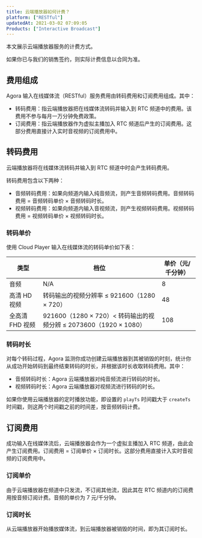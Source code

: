 ```yaml
---
title: 云端播放器如何计费？
platform: ["RESTful"]
updatedAt: 2021-03-02 07:09:05
Products: ["Interactive Broadcast"]
---
```


本文展示云端播放器服务的计费方式。

<div class="alert note">如果你已与我们的销售签约，则实际计费信息以合同为准。</div>

## 费用组成

Agora 输入在线媒体流（RESTful）服务费用由转码费用和订阅费用组成。其中：

- 转码费用：指云端播放器把在线媒体流转码并输入到 RTC 频道中的费用。该费用不参与每月一万分钟免费政策。
- 订阅费用：指云端播放器作为虚拟主播加入 RTC 频道后产生的订阅费用。这部分费用直接计入实时音视频的订阅费用中。

## 转码费用

云端播放器将在线媒体流转码并输入到 RTC 频道中时会产生转码费用。

转码费用包含以下两种：

- 音频转码费用：如果向频道内输入纯音频流，则产生音频转码费用。音频转码费用 = 音频转码单价 × 音频转码时长。
- 视频转码费用：如果向频道内输入音视频流，则产生视频转码费用。视频转码费用 = 视频转码单价 × 视频转码时长。

### 转码单价

使用 Cloud Player 输入在线媒体流的转码单价如下表：

| 类型            | 档位                                                              | 单价（元/千分钟） |
| --------------- | ----------------------------------------------------------------- | ----------------- |
| 音频            | N/A                                                               | 8                 |
| 高清 HD 视频    | 转码输出的视频分辨率 ≤ 921600（1280 × 720）                       | 48                |
| 全高清 FHD 视频 | 921600（1280 × 720）< 转码输出的视频分辨 ≤ 2073600（1920 × 1080） | 108               |

### 转码时长

对每个转码过程，Agora 监测你成功创建云端播放器到其被销毁的时刻，统计你从成功开始转码到最终结束转码的时长，并根据该时长收取转码费用。其中：

- 音频转码时长：Agora 云端播放器对纯音频流进行转码的时长。
- 视频转码时长：Agora 云端播放器对视频流进行转码的时长。

<div class="alert note">如果你使用云端播放器的定时播放功能，即设置的 <code>playTs</code> 时间戳大于 <code>createTs</code> 时间戳，则这两个时间戳之前的时间差，按音频转码计费。</div>

## 订阅费用

成功输入在线媒体流后，云端播放器会作为一个虚拟主播加入 RTC 频道，由此会产生订阅费用。订阅费用 = 订阅单价 × 订阅时长。这部分费用直接计入实时音视频的订阅费用中。

### 订阅单价

由于云端播放器在频道中只发流，不订阅其他流，因此其在 RTC 频道内的订阅费用按音频订阅计费。音频的单价为 7 元/千分钟。

### 订阅时长

从云端播放器开始播放媒体流，到云端播放器被销毁的时间，即为其订阅时长。
